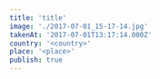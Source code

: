 ```yaml
---
title: 'title'
image: './2017-07-01_15-17-14.jpg'
takenAt: '2017-07-01T13:17:14.000Z'
country: '<country>'
place: '<place>'
publish: true
---
```

